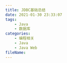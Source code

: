 ```yaml
---
title: JDBC基础总结
date: 2021-01-30 23:33:07
tags:
	- Java
	- 数据库
categories:
	- 编程相关
	- Java
	- Java Web
fileName:
---
```






